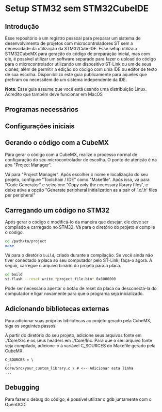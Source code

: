 # Setup STM32 sem STM32CubeIDE

## Introdução

Esse repositório é um registro pessoal para preparar um sistema de desenvolvimento de projetos com microcontroladores ST sem a necessidade da utilização da STM32CubeIDE. Esse setup utiliza a STM32CubeMX para geração do código de preparação inicial, mas com ele, é possível utilizar um software separado para fazer o upload do código para o microcontrolador utilizando um dispositivo ST-Link ou um de seus clones, além de permitir a edição do código com uma IDE ou editor de texto de sua escolha. Disponibilizo este guia publicamente para aqueles que prefiram ou necessitem de um sistema independente da IDE.

**Nota:** Esse guia assume que você está usando uma distribuição Linux. Acredito que também deve funcionar em MacOS 

## Programas necessários

## Configurações iniciais

## Gerando o código com a CubeMX

Para gerar o código com a CubeMX, realize o processo normal de configuração do seu microcontrolador de escolha. O ponto de atenção é na aba "Project Manager".

Vá para "Project Manager". Após escolher o nome e localização do seu projeto, configure "Toolchain / IDE" como "Makefile". Após isso, vá para "Code Generator" e selecione "Copy only the necessary library files", e deixe ativa a opção "Generate peripheral initialization as a pair of '.c/.h' files per peripheral"

## Carregando um código no STM32

Após gerar o código e modificá-lo da maneira que desejar, ele deve ser compilado e carregado no STM32. Vá para o diretório do projeto e compile o código.
```bash
cd /path/to/project
make
```

Vá para o diretório `build`, criado durante a compilação. Se você ainda não tiver conectado a placa ao seu computador pelo ST-Link, faça-o agora. A seguir, carregue o arquivo binário do projeto para a placa.
```bash
cd build
st-flash --reset write *project_file.bin* 0x8000000 
```

Pode ser necessário apertar o botão de reset da placa ou desconectá-la do computador e ligar novamente para que o programa seja inicializado.

## Adicionando bibliotecas externas

Para adicionar suas próprias bibliotecas ao projeto gerado pela CubeMX, siga os seguintes passos.

A partir do diretório do seu projeto, adicione seus arquivos fonte em ./Core/Src e os seus headers em ./Core/Inc. Para que o seu arquivo fonte seja compilado, adicione-o à variável C_SOURCES do Makefile gerado pela CubeMX.
```make
C_SOURCES = \
...
Core/Src/your_custom_library.c \ # <-- Adicionar esta linha
...
```

## Debugging

Para fazer o debug do código, é possível utilizar o gdb juntamente com o OpenOCD.
